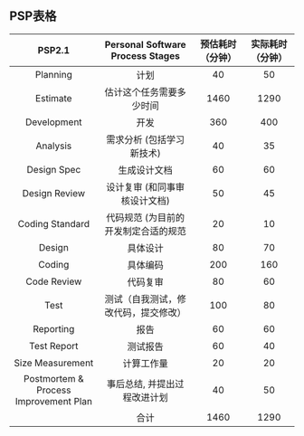 ## PSP表格

|                   PSP2.1                   |   Personal Software Process Stages   | 预估耗时（分钟） | 实际耗时（分钟） |
| :----------------------------------------: | :----------------------------------: | :--------------: | :--------------: |
|                  Planning                  |                 计划                 |        40        |        50        |
|                  Estimate                  |       估计这个任务需要多少时间       |       1460       |       1290       |
|                Development                |                 开发                 |       360       |       400       |
|                  Analysis                  |      需求分析 (包括学习新技术)      |        40        |        35        |
|                Design Spec                |             生成设计文档             |        60        |        60        |
|               Design Review               |    设计复审 (和同事审核设计文档)    |        50        |        45        |
|              Coding Standard              | 代码规范 (为目前的开发制定合适的规范 |        20        |        10        |
|                   Design                   |               具体设计               |        80        |        70        |
|                   Coding                   |               具体编码               |       200       |       160       |
|                Code Review                |               代码复审               |        80        |        60        |
|                    Test                    | 测试（自我测试，修改代码，提交修改） |       100       |        80        |
|                 Reporting                 |                 报告                 |        60        |        60        |
|                Test Report                |               测试报告               |        60        |        40        |
|              Size Measurement              |              计算工作量              |        20        |        20        |
| Postmortem &<br />Process Improvement Plan |     事后总结, 并提出过程改进计划     |        40        |        50        |
|                                            |                 合计                 |       1460       |       1290       |
